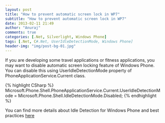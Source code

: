 ```yaml
---
layout: post
title: "How to prevent automatic screen lock in WP7"
subtitle: "How to prevent automatic screen lock in WP7"
date: 2013-02-11 21:49
author: "Anuraj"
comments: true
categories: [.Net, Silverlight, Windows Phone]
tags: [.Net, C#.Net, UserIdleDetectionMode, Windows Phone]
header-img: "img/post-bg-01.jpg"
---
```

If you are developing some travel applications or fitness applications, you may want to disable automatic screen locking feature of Windows Phone. You can disable this using UserIdleDetectionMode property of PhoneApplicationService.Current class.

{% highlight CSharp %}
Microsoft.Phone.Shell.PhoneApplicationService.Current.UserIdleDetectionMode
    = Microsoft.Phone.Shell.IdleDetectionMode.Disabled;
{% endhighlight %}

You can find more details about Idle Detection for Windows Phone and best practices [here](http://msdn.microsoft.com/en-us/library/ff941090(v=VS.92).aspx)
